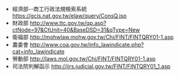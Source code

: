 * 經濟部--商工行政法規檢索系統 https://gcis.nat.gov.tw/elaw/query/ConsQ.jsp
* 財政部 http://www.ttc.gov.tw/qp.asp?ctNode=97&CtUnit=40&BaseDSD=31&qType=New
* 衛福部 http://mohwlaw.mohw.gov.tw/Chi/FINT/FINTQRY01-1.asp
* 農委會 http://www.coa.gov.tw/info_lawindicate.php?cat=info_lawindicate
* 勞動部 http://laws.mol.gov.tw/Chi/FINT/FINTQRY01-1.asp
* 司法院判解函示 http://jirs.judicial.gov.tw/FINT/FINTQRY01_1.asp
  
  
